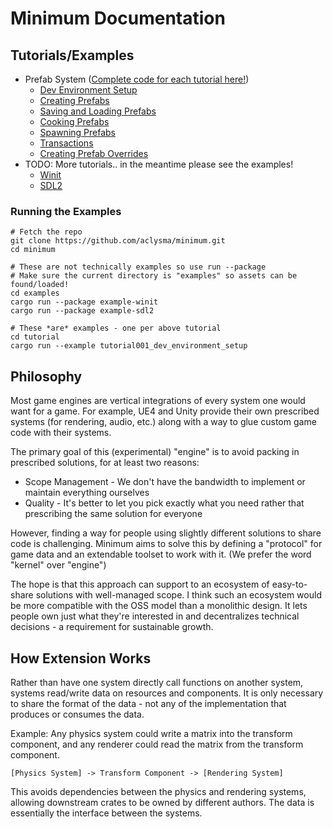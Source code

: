 
# Minimum Documentation

## Tutorials/Examples

 * Prefab System ([Complete code for each tutorial here!](../examples/tutorial))
   * [Dev Environment Setup](tutorial/tutorial001_dev_environment_setup.md)
   * [Creating Prefabs](tutorial/tutorial002_creating_prefabs.md)
   * [Saving and Loading Prefabs](tutorial/tutorial003_save_and_load_prefabs.md)
   * [Cooking Prefabs](tutorial/tutorial004_cooking_prefabs.md)
   * [Spawning Prefabs](tutorial/tutorial005_spawning_prefabs.md)
   * [Transactions](tutorial/tutorial006_transactions.md)
   * [Creating Prefab Overrides](tutorial/tutorial007_creating_prefab_overrides.md)
 * TODO: More tutorials.. in the meantime please see the examples!
   * [Winit](..examples/example-winit)
   * [SDL2](../examples/example-sdl2)

### Running the Examples

```
# Fetch the repo
git clone https://github.com/aclysma/minimum.git
cd minimum

# These are not technically examples so use run --package
# Make sure the current directory is "examples" so assets can be found/loaded! 
cd examples
cargo run --package example-winit
cargo run --package example-sdl2

# These *are* examples - one per above tutorial
cd tutorial
cargo run --example tutorial001_dev_environment_setup
```

## Philosophy

Most game engines are vertical integrations of every system one would want for a game. For example, UE4 and Unity
provide their own prescribed systems (for rendering, audio, etc.) along with a way to glue custom game code with their
systems.

The primary goal of this (experimental) "engine" is to avoid packing in prescribed solutions, for at least two reasons:
 * Scope Management - We don't have the bandwidth to implement or maintain everything ourselves
 * Quality - It's better to let you pick exactly what you need rather that prescribing the same solution
   for everyone 

However, finding a way for people using slightly different solutions to share code is challenging. Minimum aims
to solve this by defining a "protocol" for game data and an extendable toolset to work with it. (We prefer the word
"kernel" over "engine")

The hope is that this approach can support to an ecosystem of easy-to-share solutions with well-managed scope. I think
such an ecosystem would be more compatible with the OSS model than a monolithic design. It lets people own just what
they're interested in and decentralizes technical decisions - a requirement for sustainable growth.

## How Extension Works

Rather than have one system directly call functions on another system, systems read/write data on resources and
components. It is only necessary to share the format of the data - not any of the implementation that produces or
consumes the data.

Example: Any physics system could write a matrix into the transform component, and any renderer could read the matrix from
the transform component. 
```
[Physics System] -> Transform Component -> [Rendering System]
```

This avoids dependencies between the physics and rendering systems, allowing downstream crates to be owned by different
authors. The data is essentially the interface between the systems.
